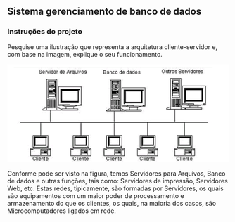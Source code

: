 ## Sistema gerenciamento de banco de dados

### Instruções do projeto

Pesquise uma ilustração que representa a arquitetura cliente-servidor e, com base na imagem, explique o seu funcionamento.


![Resultado](image.png)

Conforme pode ser visto na figura, temos Servidores para Arquivos, Banco de dados e outras funções, tais como: Servidores de impressão, Servidores Web, etc. Estas redes, tipicamente, são formadas por Servidores, os quais são equipamentos com um maior poder de processamento e armazenamento do que os clientes, os quais, na maioria dos casos, são Microcomputadores ligados em rede.